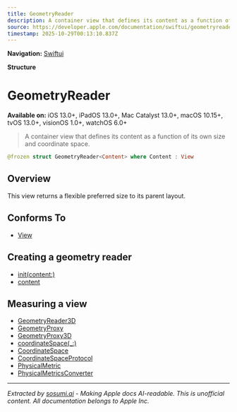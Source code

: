 ```yaml
---
title: GeometryReader
description: A container view that defines its content as a function of its own size and coordinate space.
source: https://developer.apple.com/documentation/swiftui/geometryreader
timestamp: 2025-10-29T00:13:10.837Z
---
```


**Navigation:** [Swiftui](/documentation/swiftui)

**Structure**

# GeometryReader

**Available on:** iOS 13.0+, iPadOS 13.0+, Mac Catalyst 13.0+, macOS 10.15+, tvOS 13.0+, visionOS 1.0+, watchOS 6.0+

> A container view that defines its content as a function of its own size and coordinate space.

```swift
@frozen struct GeometryReader<Content> where Content : View
```

## Overview

This view returns a flexible preferred size to its parent layout.

## Conforms To

- [View](/documentation/swiftui/view)

## Creating a geometry reader

- [init(content:)](/documentation/swiftui/geometryreader/init(content:))
- [content](/documentation/swiftui/geometryreader/content)

## Measuring a view

- [GeometryReader3D](/documentation/swiftui/geometryreader3d)
- [GeometryProxy](/documentation/swiftui/geometryproxy)
- [GeometryProxy3D](/documentation/swiftui/geometryproxy3d)
- [coordinateSpace(_:)](/documentation/swiftui/view/coordinatespace(_:))
- [CoordinateSpace](/documentation/swiftui/coordinatespace)
- [CoordinateSpaceProtocol](/documentation/swiftui/coordinatespaceprotocol)
- [PhysicalMetric](/documentation/swiftui/physicalmetric)
- [PhysicalMetricsConverter](/documentation/swiftui/physicalmetricsconverter)

---

*Extracted by [sosumi.ai](https://sosumi.ai) - Making Apple docs AI-readable.*
*This is unofficial content. All documentation belongs to Apple Inc.*
